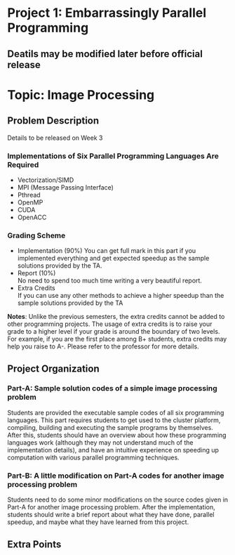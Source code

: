 # Project 1: Embarrassingly Parallel Programming

## Deatils may be modified later before official release

# Topic: Image Processing

## Problem Description

Details to be released on Week 3

### Implementations of Six Parallel Programming Languages Are Required

- Vectorization/SIMD
- MPI (Message Passing Interface)
- Pthread
- OpenMP
- CUDA
- OpenACC

### Grading Scheme

- Implementation (90%)
  You can get full mark in this part if you implemented everything and get expected speedup as the sample solutions
  provided by the TA.
- Report (10%)\
  No need to spend too much time writing a very beautiful report.
- Extra Credits\
  If you can use any other methods to achieve a higher speedup than the sample solutions provided by the TA

**Notes**: Unlike the previous semesters, the extra credits cannot be added to other programming projects.
The usage of extra credits is to raise your grade to a higher level if your grade is around the boundary of two levels.
For example, if you are the first place among B+ students, extra credits may help you raise to A-.
Please refer to the professor for more details.

## Project Organization

### Part-A: Sample solution codes of a simple image processing problem

Students are provided the executable sample codes of all six programming languages. This part requires students to get
used to the cluster platform, compiling, building and executing the sample programs by themselves.
After this, students should have an overview about how these programming languages work (although they may not
understand much of the implementation details), and have an intuitive experience on speeding up computation with various
parallel programming techniques.

### Part-B: A little modification on Part-A codes for another image processing problem

Students need to do some minor modifications on the source codes given in Part-A for another image processing problem.
After the implementation, students should write a brief report about what they have done, parallel speedup, and maybe
what they have learned from this project.

## Extra Points
